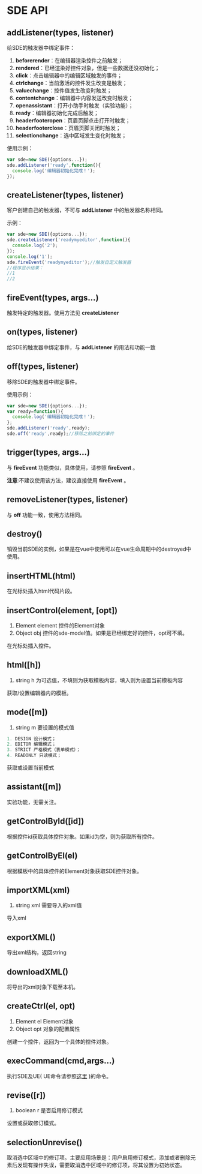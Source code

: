 # SDE API

## addListener(types, listener)

给SDE的触发器中绑定事件：
1. **beforerender**：在编辑器渲染控件之前触发；
2. **rendered**：已经渲染好控件对象，但是一些数据还没初始化；
3. **click**：点击编辑器中的编辑区域触发的事件；
4. **ctrlchange**：当前激活的控件发生改变是触发；
5. **valuechange**：控件值发生改变时触发；
6. **contentchange**：编辑器中内容发送改变时触发；
7. **openassistant**：打开小助手时触发（实验功能）；
8. **ready**：编辑器初始化完成后触发；
9. **headerfooteropen**：页眉页脚点击打开时触发；
10. **headerfooterclose**：页眉页脚关闭时触发；
10. **selectionchange**：选中区域发生变化时触发；

使用示例：
```js
var sde=new SDE({options...});
sde.addListener('ready',function(){
  console.log('编辑器初始化完成！');
});
```

## createListener(types, listener)

客户创建自己的触发器，不可与 **addListener** 中的触发器名称相同。

示例：
```js
var sde=new SDE({options...});
sde.createListener('readymyeditor',function(){
  console.log('2');
});
console.log('1');
sde.fireEvent('readymyeditor');//触发自定义触发器
//程序显示结果：
//1
//2
```

## fireEvent(types, args...)

触发特定的触发器。使用方法见 **createListener**

## on(types, listener)

给SDE的触发器中绑定事件，与 **addListener** 的用法和功能一致

## off(types, listener)

移除SDE的触发器中绑定事件。

使用示例：
```js
var sde=new SDE({options...});
var ready=function(){
  console.log('编辑器初始化完成！');
};
sde.addListener('ready',ready);
sde.off('ready',ready);//移除之前绑定的事件
```

## trigger(types, args...)

与 **fireEvent** 功能类似，具体使用，请参照 **fireEvent** 。

**注意**:不建议使用该方法，建议直接使用 **fireEvent** 。

## removeListener(types, listener)

与 **off** 功能一致，使用方法相同。

## destroy()

销毁当前SDE的实例，如果是在vue中使用可以在vue生命周期中的destroyed中使用。

## insertHTML(html)

在光标处插入html代码片段。

## insertControl(element, [opt])

1. Element element 控件的Element对象
2. Object obj 控件的sde-model值。如果是已经绑定好的控件，opt可不填。

在光标处插入控件。

## html([h])

1. string h 为可选值，不填则为获取模板内容，填入则为设置当前模板内容

获取/设置编辑器内的模板。

## mode([m])

1. string m 要设置的模式值
``` js
1. DESIGN 设计模式；
2. EDITOR 编辑模式；
3. STRICT 严格模式（表单模式）；
4. READONLY 只读模式；
```

获取或设置当前模式

## assistant([m])

实验功能，无需关注。

## getControlById([id])

根据控件id获取具体控件对象。如果id为空，则为获取所有控件。

## getControlByEl(el)

根据模板中的具体控件的Element对象获取SDE控件对象。

## importXML(xml)

1. string xml 需要导入的xml值

导入xml

## exportXML()

导出xml结构，返回string

## downloadXML()

将导出的xml对象下载至本机。

## createCtrl(el, opt)

1. Element el Element对象
2. Object opt 对象的配置属性

创建一个控件，返回为一个具体的控件对象。

## execCommand(cmd,args...)

执行SDE及UE( UE命令请参照[这里](http://ueditor.baidu.com/doc/) )的命令。

## revise([r])

1. boolean r 是否启用修订模式

设置或获取修订模式。

## selectionUnrevise()

取消选中区域中的修订项。主要应用场景是：用户启用修订模式，添加或者删除元素后发现有操作失误，需要取消选中区域中的修订项，将其设置为初始状态。
